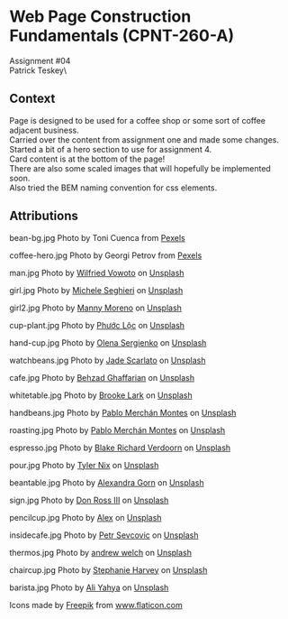 # Web Page Construction Fundamentals (CPNT-260-A)

Assignment #04\
Patrick Teskey\

## Context

Page is designed to be used for a coffee shop or some sort of coffee adjacent business.\
Carried over the content from assignment one and made some changes.\
Started a bit of a hero section to use for assignment 4.\
Card content is at the bottom of the page!\
There are also some scaled images that will hopefully be implemented soon.\
Also tried the BEM naming convention for css elements.

## Attributions

bean-bg.jpg Photo by Toni Cuenca from <a href="https://www.pexels.com/photo/brown-coffee-beans-585750/">Pexels</a>

coffee-hero.jpg Photo by Georgi Petrov from <a href="https://www.pexels.com/photo/photo-of-open-coffee-press-beside-glass-872891/">Pexels</a>


man.jpg <span>Photo by <a href="https://unsplash.com/@w_vowoto?utm_source=unsplash&amp;utm_medium=referral&amp;utm_content=creditCopyText">Wilfried Vowoto</a> on <a href="https://unsplash.com/t/people?utm_source=unsplash&amp;utm_medium=referral&amp;utm_content=creditCopyText">Unsplash</a></span>

girl.jpg <span>Photo by <a href="https://unsplash.com/@micheleseghieri?utm_source=unsplash&amp;utm_medium=referral&amp;utm_content=creditCopyText">Michele Seghieri</a> on <a href="https://unsplash.com/t/people?utm_source=unsplash&amp;utm_medium=referral&amp;utm_content=creditCopyText">Unsplash</a></span>

girl2.jpg <span>Photo by <a href="https://unsplash.com/@mannydream?utm_source=unsplash&amp;utm_medium=referral&amp;utm_content=creditCopyText">Manny Moreno</a> on <a href="https://unsplash.com/t/people?utm_source=unsplash&amp;utm_medium=referral&amp;utm_content=creditCopyText">Unsplash</a></span>

cup-plant.jpg <span>Photo by <a href="https://unsplash.com/@nlpl2012?utm_source=unsplash&amp;utm_medium=referral&amp;utm_content=creditCopyText">Phước Lộc</a> on <a href="https://unsplash.com/s/photos/coffee?utm_source=unsplash&amp;utm_medium=referral&amp;utm_content=creditCopyText">Unsplash</a></span>

hand-cup.jpg <span>Photo by <a href="https://unsplash.com/@olenkasergienko?utm_source=unsplash&amp;utm_medium=referral&amp;utm_content=creditCopyText">Olena Sergienko</a> on <a href="https://unsplash.com/s/photos/coffee?utm_source=unsplash&amp;utm_medium=referral&amp;utm_content=creditCopyText">Unsplash</a></span>

watchbeans.jpg <span>Photo by <a href="https://unsplash.com/@jadocarts?utm_source=unsplash&amp;utm_medium=referral&amp;utm_content=creditCopyText">Jade Scarlato</a> on <a href="https://unsplash.com/s/photos/coffee?utm_source=unsplash&amp;utm_medium=referral&amp;utm_content=creditCopyText">Unsplash</a></span>

cafe.jpg <span>Photo by <a href="https://unsplash.com/@behz?utm_source=unsplash&amp;utm_medium=referral&amp;utm_content=creditCopyText">Behzad Ghaffarian</a> on <a href="https://unsplash.com/s/photos/cafe?utm_source=unsplash&amp;utm_medium=referral&amp;utm_content=creditCopyText">Unsplash</a></span>

whitetable.jpg <span>Photo by <a href="https://unsplash.com/@brookelark?utm_source=unsplash&amp;utm_medium=referral&amp;utm_content=creditCopyText">Brooke Lark</a> on <a href="https://unsplash.com/s/photos/coffee?utm_source=unsplash&amp;utm_medium=referral&amp;utm_content=creditCopyText">Unsplash</a></span>

handbeans.jpg <span>Photo by <a href="https://unsplash.com/@pablomerchanm?utm_source=unsplash&amp;utm_medium=referral&amp;utm_content=creditCopyText">Pablo Merchán Montes</a> on <a href="https://unsplash.com/s/photos/coffee?utm_source=unsplash&amp;utm_medium=referral&amp;utm_content=creditCopyText">Unsplash</a></span>

roasting.jpg <span>Photo by <a href="https://unsplash.com/@pablomerchanm?utm_source=unsplash&amp;utm_medium=referral&amp;utm_content=creditCopyText">Pablo Merchán Montes</a> on <a href="https://unsplash.com/s/photos/coffee?utm_source=unsplash&amp;utm_medium=referral&amp;utm_content=creditCopyText">Unsplash</a></span>

espresso.jpg <span>Photo by <a href="https://unsplash.com/@blakeverdoorn?utm_source=unsplash&amp;utm_medium=referral&amp;utm_content=creditCopyText">Blake Richard Verdoorn</a> on <a href="https://unsplash.com/s/photos/coffee?utm_source=unsplash&amp;utm_medium=referral&amp;utm_content=creditCopyText">Unsplash</a></span>

pour.jpg <span>Photo by <a href="https://unsplash.com/@jtylernix?utm_source=unsplash&amp;utm_medium=referral&amp;utm_content=creditCopyText">Tyler Nix</a> on <a href="https://unsplash.com/s/photos/coffee?utm_source=unsplash&amp;utm_medium=referral&amp;utm_content=creditCopyText">Unsplash</a></span>

beantable.jpg <span>Photo by <a href="https://unsplash.com/@alexagorn?utm_source=unsplash&amp;utm_medium=referral&amp;utm_content=creditCopyText">Alexandra Gorn</a> on <a href="https://unsplash.com/s/photos/coffee?utm_source=unsplash&amp;utm_medium=referral&amp;utm_content=creditCopyText">Unsplash</a></span>

sign.jpg <span>Photo by <a href="https://unsplash.com/@drossthethird?utm_source=unsplash&amp;utm_medium=referral&amp;utm_content=creditCopyText">Don Ross III</a> on <a href="https://unsplash.com/s/photos/coffee?utm_source=unsplash&amp;utm_medium=referral&amp;utm_content=creditCopyText">Unsplash</a></span>

pencilcup.jpg <span>Photo by <a href="https://unsplash.com/@worthyofelegance?utm_source=unsplash&amp;utm_medium=referral&amp;utm_content=creditCopyText">Alex</a> on <a href="https://unsplash.com/s/photos/coffee?utm_source=unsplash&amp;utm_medium=referral&amp;utm_content=creditCopyText">Unsplash</a></span>

insidecafe.jpg <span>Photo by <a href="https://unsplash.com/@sevcovic23?utm_source=unsplash&amp;utm_medium=referral&amp;utm_content=creditCopyText">Petr Sevcovic</a> on <a href="https://unsplash.com/s/photos/coffee?utm_source=unsplash&amp;utm_medium=referral&amp;utm_content=creditCopyText">Unsplash</a></span>

thermos.jpg <span>Photo by <a href="https://unsplash.com/@andrewwelch3?utm_source=unsplash&amp;utm_medium=referral&amp;utm_content=creditCopyText">andrew welch</a> on <a href="https://unsplash.com/s/photos/coffee?utm_source=unsplash&amp;utm_medium=referral&amp;utm_content=creditCopyText">Unsplash</a></span>

chaircup.jpg <span>Photo by <a href="https://unsplash.com/@stephanieharvey?utm_source=unsplash&amp;utm_medium=referral&amp;utm_content=creditCopyText">Stephanie Harvey</a> on <a href="https://unsplash.com/s/photos/coffee?utm_source=unsplash&amp;utm_medium=referral&amp;utm_content=creditCopyText">Unsplash</a></span>

barista.jpg <span>Photo by <a href="https://unsplash.com/@ayahya09?utm_source=unsplash&amp;utm_medium=referral&amp;utm_content=creditCopyText">Ali Yahya</a> on <a href="https://unsplash.com/s/photos/coffee?utm_source=unsplash&amp;utm_medium=referral&amp;utm_content=creditCopyText">Unsplash</a></span>

Icons made by <a href="https://www.freepik.com" title="Freepik">Freepik</a> from <a href="https://www.flaticon.com/" title="Flaticon">www.flaticon.com</a>

